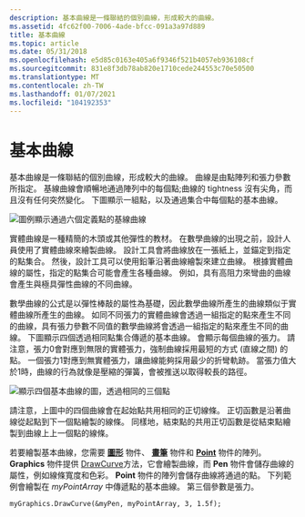 ```yaml
---
description: 基本曲線是一條聯結的個別曲線，形成較大的曲線。
ms.assetid: 4fc62f00-7006-4ade-bfcc-091a3a97d889
title: 基本曲線
ms.topic: article
ms.date: 05/31/2018
ms.openlocfilehash: e5d85c0163e405a6f9346f521b4057eb936108cf
ms.sourcegitcommit: 831e8f3db78ab820e1710cede244553c70e50500
ms.translationtype: MT
ms.contentlocale: zh-TW
ms.lasthandoff: 01/07/2021
ms.locfileid: "104192353"
---
```

# <a name="cardinal-splines"></a>基本曲線

基本曲線是一條聯結的個別曲線，形成較大的曲線。 曲線是由點陣列和張力參數所指定。 基線曲線會順暢地通過陣列中的每個點;曲線的 tightness 沒有尖角，而且沒有任何突然變化。 下圖顯示一組點，以及通過集合中每個點的基本曲線。

![圖例顯示通過六個定義點的基線曲線](images/aboutgdip02-art09.gif)

實體曲線是一種精簡的木頭或其他彈性的教材。 在數學曲線的出現之前，設計人員使用了實體曲線來繪製曲線。 設計工具會將曲線放在一張紙上，並錨定到指定的點集合。 然後，設計工具可以使用鉛筆沿著曲線繪製來建立曲線。 根據實體曲線的屬性，指定的點集合可能會產生各種曲線。 例如，具有高阻力來彎曲的曲線會產生與極具彈性曲線的不同曲線。

數學曲線的公式是以彈性棒敲的屬性為基礎，因此數學曲線所產生的曲線類似于實體曲線所產生的曲線。 如同不同張力的實體曲線會透過一組指定的點來產生不同的曲線，具有張力參數不同值的數學曲線將會透過一組指定的點來產生不同的曲線。 下圖顯示四個透過相同點集合傳遞的基本曲線。 會顯示每個曲線的張力。 請注意，張力0會對應到無限的實體張力，強制曲線採用最短的方式 (直線之間) 的點。 一個張力1對應到無實體張力，讓曲線能夠採用最少的折彎軌跡。 當張力值大於1時，曲線的行為就像是壓縮的彈簧，會被推送以取得較長的路徑。

![顯示四個基本曲線的圖，透過相同的三個點](images/aboutgdip02-art10.gif)

請注意，上圖中的四個曲線會在起始點共用相同的正切線條。 正切函數是沿著曲線從起點到下一個點繪製的線條。 同樣地，結束點的共用正切函數是從結束點繪製到曲線上上一個點的線條。

若要繪製基本曲線，您需要 [**圖形**](/windows/win32/api/gdiplusgraphics/nl-gdiplusgraphics-graphics) 物件、 [**畫筆**](/windows/win32/api/gdipluspen/nl-gdipluspen-pen) 物件和 [**Point**](/windows/win32/api/gdiplustypes/nl-gdiplustypes-point) 物件的陣列。 **Graphics** 物件提供 [DrawCurve](/windows/win32/api/gdiplusgraphics/nf-gdiplusgraphics-graphics-drawcurve(inconstpen_inconstpointf_inint_inreal))方法，它會繪製曲線，而 **Pen** 物件會儲存曲線的屬性，例如線條寬度和色彩。 **Point** 物件的陣列會儲存曲線將通過的點。 下列範例會繪製在 *myPointArray* 中傳遞點的基本曲線。 第三個參數是張力。


```
myGraphics.DrawCurve(&myPen, myPointArray, 3, 1.5f);
```



 

 




